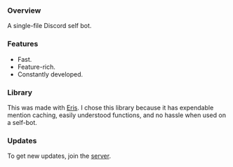 ### Overview
A single-file Discord self bot.

### Features
  + Fast.
  + Feature-rich.
  + Constantly developed.

### Library
This was made with [Eris](https://abal.moe/Eris). I chose this library because it
has expendable mention caching, easily understood functions, and no hassle when used
on a self-bot.

### Updates
To get new updates, join the [server](https://discord.gg).
